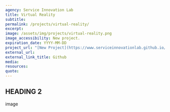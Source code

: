 ```yaml
---
agency: Service Innovation Lab
title: Virtual Reality
subtitle: 
permalink: /projects/virtual-reality/
excerpt: 
image: /assets/img/projects/virtual-reality.png
image_accessibility: New project.
expiration_date: YYYY-MM-DD
project_url: "[New Project](https://www.serviceinnovationlab.github.io/staging-site/projects/virtual-reality/)"
external_url:
external_link_title: Github
media:
resources:
quote:
---
```


## HEADING 2

image

